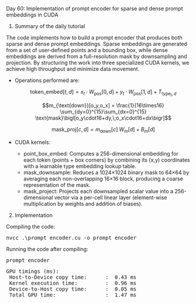 Day 60: Implementation of prompt encoder for sparse and dense prompt embeddings in CUDA

1) Summary of the daily tutorial

The code implements how to build a prompt encoder that produces both sparse and dense prompt embeddings. Sparse embeddings are generated from a set of user‐defined points and a bounding box, while dense embeddings are derived from a full-resolution mask by downsampling and projection. By structuring the work into three specialized CUDA kernels, we achieve high throughput and minimize data movement.

- Operations performed are:

  ```math
  \text{token\_embed}[t, d]
    = x_t \cdot W_{\text{pos}}[0,d]
    + y_t \cdot W_{\text{pos}}[1,d]
    + T_{\text{type}_t,d}
  ```

  ```math
  m_{\text{down}}[o_y,o_x]
    = \frac{1}{16\times16} \sum_{dy=0}^{15}\sum_{dx=0}^{15}
      \text{mask}\bigl[o_y\cdot16+dy,\;o_x\cdot16+dx\bigr]
  ```

  ```math
  \text{mask\_proj}[c, d]
    = m_{\text{down}}[c]\;W_m[d] + B_m[d]
  ```

- CUDA kernels:
  - point_box_embed: Computes a 256-dimensional embedding for each token (points + box corners) by combining its (x,y) coordinates with a learnable type embedding lookup table.
  - mask_downsample: Reduces a 1024×1024 binary mask to 64×64 by averaging each non-overlapping 16×16 block, producing a coarse representation of the mask.
  - mask_project: Projects each downsampled scalar value into a 256-dimensional vector via a per-cell linear layer (element-wise multiplication by weights and addition of biases).

2) Implementation

Compiling the code:

<pre>nvcc .\prompt_encoder.cu -o prompt_encoder</pre>

Running the code after compiling:

<pre>prompt_encoder</pre>

<pre>GPU timings (ms):
 Host-to-Device copy time:      :  0.43 ms
 Kernel execution time:         :  0.96 ms
 Device-to-Host copy time:      :  0.05 ms
 Total GPU time:                :  1.47 ms</pre>